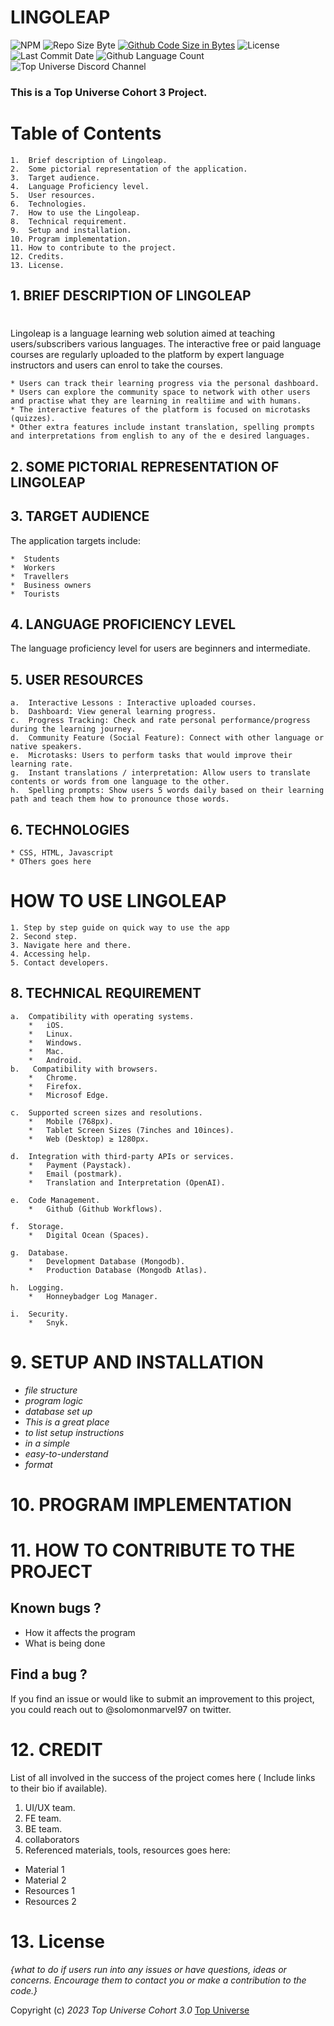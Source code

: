 # __LINGOLEAP__
![NPM](https://img.shields.io/npm/v/npm)
![Repo Size Byte ](https://img.shields.io/github/repo-size/top-universe/cohort3-backend-project )
[![Github Code Size in Bytes](https://img.shields.io/github/languages/code-size/top-universe/cohort3-backend-project)](https://github.com/top-universe/cohort3-backend-project)
![License ](https://img.shields.io/github/license/litteup/cohort3-backend-project )
![Last Commit Date ](https://img.shields.io/github/last-commit/litteup/cohort3-backend-project )
![Github Language Count](https://img.shields.io/github/languages/count/top-universe/cohort3-backend-project)
![Top Universe Discord Channel](https://img.shields.io/discord/924713243447025735)


### This is a Top Universe Cohort 3 Project.
#
# Table of Contents
    1.  Brief description of Lingoleap.
    2.  Some pictorial representation of the application.
    3.  Target audience. 
    4.  Language Proficiency level.
    5.  User resources.
    6.  Technologies.
    7.  How to use the Lingoleap.
    8.  Technical requirement.
    9.  Setup and installation.
    10. Program implementation.
    11. How to contribute to the project. 
    12. Credits.
    13. License.

## 1. __BRIEF DESCRIPTION OF LINGOLEAP__
#
Lingoleap is a language learning web solution aimed at teaching users/subscribers various languages. The interactive free or paid language courses are regularly uploaded to the platform by expert language instructors and users can enrol to take the courses.

    * Users can track their learning progress via the personal dashboard.
    * Users can explore the community space to network with other users and practise what they are learning in realtiime and with humans.
    * The interactive features of the platform is focused on microtasks (quizzes).
    * Other extra features include instant translation, spelling prompts and interpretations from english to any of the e desired languages.

## __2. SOME PICTORIAL REPRESENTATION OF LINGOLEAP__

## __3. TARGET AUDIENCE__
The application targets include:

    *  Students
    *  Workers
    *  Travellers
    *  Business owners
    *  Tourists

## __4. LANGUAGE PROFICIENCY LEVEL__
The language proficiency level for users are beginners and intermediate.

## __5. USER RESOURCES__
    a.  Interactive Lessons : Interactive uploaded courses.
    b.  Dashboard: View general learning progress.
    c.  Progress Tracking: Check and rate personal performance/progress during the learning journey.
    d.  Community Feature (Social Feature): Connect with other language or native speakers.
    e.  Microtasks: Users to perform tasks that would improve their learning rate.
    g.  Instant translations / interpretation: Allow users to translate contents or words from one language to the other.
    h.  Spelling prompts: Show users 5 words daily based on their learning path and teach them how to pronounce those words.

## __6. TECHNOLOGIES__
    * CSS, HTML, Javascript
    * OThers goes here

# __HOW TO USE LINGOLEAP__
    1. Step by step guide on quick way to use the app
    2. Second step.
    3. Navigate here and there.
    4. Accessing help.
    5. Contact developers.


## __8.   TECHNICAL REQUIREMENT__
    a.  Compatibility with operating systems.
        *   iOS.
        *   Linux.
        *   Windows.
        *   Mac.
        *   Android.
    b.   Compatibility with browsers.   
        *   Chrome.
        *   Firefox.
        *   Microsof Edge.

    c.  Supported screen sizes and resolutions.
        *   Mobile (768px).
        *   Tablet Screen Sizes (7inches and 10inces).
        *   Web (Desktop) ≥ 1280px.

    d.  Integration with third-party APIs or services.
        *   Payment (Paystack).
        *   Email (postmark).
        *   Translation and Interpretation (OpenAI).
    
    e.  Code Management.
        *   Github (Github Workflows).

    f.  Storage.
        *   Digital Ocean (Spaces).

    g.  Database.
        *   Development Database (Mongodb).
        *   Production Database (Mongodb Atlas).
    
    h.  Logging.
        *   Honneybadger Log Manager.
    
    i.  Security.
        *   Snyk.



#   __9. SETUP AND INSTALLATION__
* _file structure_
* _program logic_
* _database set up_
* _This is a great place_
* _to list setup instructions_
* _in a simple_
* _easy-to-understand_
* _format_

# __10.   PROGRAM IMPLEMENTATION__

# __11.   HOW TO CONTRIBUTE TO THE PROJECT__
## Known bugs ?
* How it affects the program
* What is being done
## Find a bug ?
If you find an issue or would like to submit an improvement to this project, you could reach out to @solomonmarvel97 on twitter.

# __12.   CREDIT__
List of all involved in the success of the project comes here ( Include links to their bio if available).
1. UI/UX team.
2. FE team.
3. BE team.
4. collaborators 
5. Referenced materials, tools, resources goes here:
* Material 1
* Material 2
* Resources 1
* Resources 2

# __13.    License__
_{what to do if users run into any issues or have questions, ideas or concerns.  Encourage them to contact you or make a contribution to the code.}_



Copyright (c) _2023_ _Top Universe Cohort 3.0_ [Top Universe](https://topuniverse.org/)
